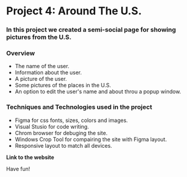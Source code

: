 # Project 4: Around The U.S.

### In this project we created a semi-social page for showing pictures from the U.S.

### Overview

* The name of the user.
* Information about the user.
* A picture of the user.
* Some pictures of the places in the U.S.
* An option to edit the user's name and about throu a popup window.

### Techniques and Technologies used in the project
* Figma for css fonts, sizes, colors and images.
* Visual Stusio for code writing.
* Chrom browser for debuging the site.
* Windows Crop Tool for compairing the site with Figma layout.
* Responsive layout to match all devices.


**Link to the website**




Have fun!